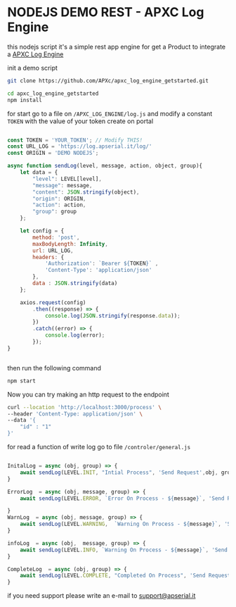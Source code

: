 # NODEJS DEMO REST - APXC Log Engine

this nodejs script it's a simple rest app engine for get a Product to integrate a [APXC Log Engine](https://log.apserial.it)



init a demo script

```bash
git clone https://github.com/APXc/apxc_log_engine_getstarted.git
```

```bash
cd apxc_log_engine_getstarted
npm install
```



for start go to a file on `/APXC_LOG_ENGINE/log.js` and modify a constant `TOKEN` with the value of your token create on portal 

```javascript

const TOKEN = 'YOUR_TOKEN'; // Modify THIS!
const URL_LOG = 'https://log.apserial.it/log/'
const ORIGIN = 'DEMO NODEJS';

async function sendLog(level, message, action, object, group){
    let data = {
        "level": LEVEL[level],
        "message": message,
        "content": JSON.stringify(object),
        "origin": ORIGIN,
        "action": action,
        "group": group
    };

    let config = {
        method: 'post',
        maxBodyLength: Infinity,
        url: URL_LOG,
        headers: {
            'Authorization': `Bearer ${TOKEN}` ,
            'Content-Type': 'application/json'
        },
        data : JSON.stringify(data)
    };

    axios.request(config)
        .then((response) => {
            console.log(JSON.stringify(response.data));
        })
        .catch((error) => {
            console.log(error);
        });
}



```

then run the following command

```bash
npm start
```

Now you can try making an http request to the endpoint

```bash
curl --location 'http://localhost:3000/process' \
--header 'Content-Type: application/json' \
--data '{
    "id" : "1"
}'
```



for read a function of write log go to file `/controler/general.js`

```javascript

InitalLog = async (obj, group) => {
    await sendLog(LEVEL.INIT, "Intial Process", 'Send Request',obj, group);
}

ErrorLog  = async (obj, message, group) => {
    await sendLog(LEVEL.ERROR, `Error On Process - ${message}`, 'Send Request', obj, group);

}
WarnLog  = async (obj, message, group) => {
    await sendLog(LEVEL.WARNING,  `Warning On Process - ${message}`, 'Send Request', obj, group);
}

infoLog  = async (obj,  message, group) => {
    await sendLog(LEVEL.INFO, `Warning On Process - ${message}`, 'Send Request', obj, group);
}

CompleteLog  = async (obj, group) => {
    await sendLog(LEVEL.COMPLETE, "Completed On Process", 'Send Request', obj, group);
}

```

if you need support please write an e-mail to support@apserial.it


